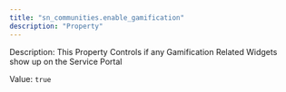 ```yaml
---
title: "sn_communities.enable_gamification"
description: "Property"
---
```


Description: This Property Controls if any Gamification Related Widgets show up on the Service Portal

Value: `true`